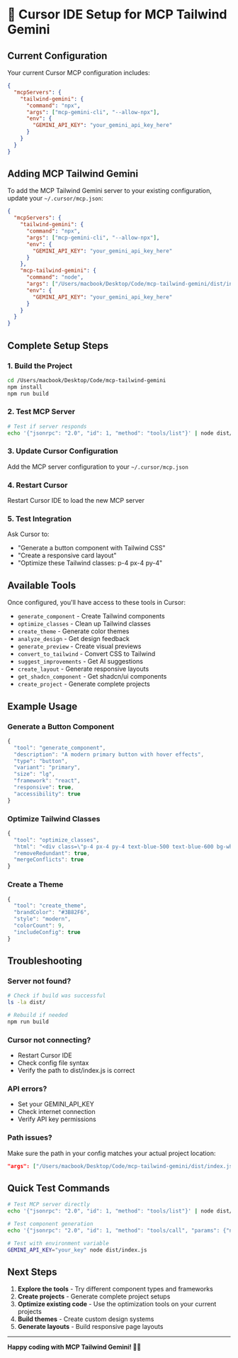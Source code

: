 # 🎯 Cursor IDE Setup for MCP Tailwind Gemini

## Current Configuration

Your current Cursor MCP configuration includes:

```json
{
  "mcpServers": {
    "tailwind-gemini": {
      "command": "npx",
      "args": ["mcp-gemini-cli", "--allow-npx"],
      "env": {
        "GEMINI_API_KEY": "your_gemini_api_key_here"
      }
    }
  }
}
```

## Adding MCP Tailwind Gemini

To add the MCP Tailwind Gemini server to your existing configuration, update your `~/.cursor/mcp.json`:

```json
{
  "mcpServers": {
    "tailwind-gemini": {
      "command": "npx",
      "args": ["mcp-gemini-cli", "--allow-npx"],
      "env": {
        "GEMINI_API_KEY": "your_gemini_api_key_here"
      }
    },
    "mcp-tailwind-gemini": {
      "command": "node",
      "args": ["/Users/macbook/Desktop/Code/mcp-tailwind-gemini/dist/index.js"],
      "env": {
        "GEMINI_API_KEY": "your_gemini_api_key_here"
      }
    }
  }
}
```

## Complete Setup Steps

### 1. Build the Project
```bash
cd /Users/macbook/Desktop/Code/mcp-tailwind-gemini
npm install
npm run build
```

### 2. Test MCP Server
```bash
# Test if server responds
echo '{"jsonrpc": "2.0", "id": 1, "method": "tools/list"}' | node dist/index.js
```

### 3. Update Cursor Configuration
Add the MCP server configuration to your `~/.cursor/mcp.json`

### 4. Restart Cursor
Restart Cursor IDE to load the new MCP server

### 5. Test Integration
Ask Cursor to:
- "Generate a button component with Tailwind CSS"
- "Create a responsive card layout"
- "Optimize these Tailwind classes: p-4 px-4 py-4"

## Available Tools

Once configured, you'll have access to these tools in Cursor:

- `generate_component` - Create Tailwind components
- `optimize_classes` - Clean up Tailwind classes  
- `create_theme` - Generate color themes
- `analyze_design` - Get design feedback
- `generate_preview` - Create visual previews
- `convert_to_tailwind` - Convert CSS to Tailwind
- `suggest_improvements` - Get AI suggestions
- `create_layout` - Generate responsive layouts
- `get_shadcn_component` - Get shadcn/ui components
- `create_project` - Generate complete projects

## Example Usage

### Generate a Button Component
```javascript
{
  "tool": "generate_component",
  "description": "A modern primary button with hover effects",
  "type": "button",
  "variant": "primary",
  "size": "lg",
  "framework": "react",
  "responsive": true,
  "accessibility": true
}
```

### Optimize Tailwind Classes
```javascript
{
  "tool": "optimize_classes",
  "html": "<div class=\"p-4 px-4 py-4 text-blue-500 text-blue-600 bg-white bg-gray-100\">Content</div>",
  "removeRedundant": true,
  "mergeConflicts": true
}
```

### Create a Theme
```javascript
{
  "tool": "create_theme",
  "brandColor": "#3B82F6",
  "style": "modern",
  "colorCount": 9,
  "includeConfig": true
}
```

## Troubleshooting

### Server not found?
```bash
# Check if build was successful
ls -la dist/

# Rebuild if needed
npm run build
```

### Cursor not connecting?
- Restart Cursor IDE
- Check config file syntax
- Verify the path to dist/index.js is correct

### API errors?
- Set your GEMINI_API_KEY
- Check internet connection
- Verify API key permissions

### Path issues?
Make sure the path in your config matches your actual project location:
```json
"args": ["/Users/macbook/Desktop/Code/mcp-tailwind-gemini/dist/index.js"]
```

## Quick Test Commands

```bash
# Test MCP server directly
echo '{"jsonrpc": "2.0", "id": 1, "method": "tools/list"}' | node dist/index.js

# Test component generation
echo '{"jsonrpc": "2.0", "id": 1, "method": "tools/call", "params": {"name": "generate_component", "arguments": {"description": "A simple button", "type": "button"}}}' | node dist/index.js

# Test with environment variable
GEMINI_API_KEY="your_key" node dist/index.js
```

## Next Steps

1. **Explore the tools** - Try different component types and frameworks
2. **Create projects** - Generate complete project setups
3. **Optimize existing code** - Use the optimization tools on your current projects
4. **Build themes** - Create custom design systems
5. **Generate layouts** - Build responsive page layouts

---

**Happy coding with MCP Tailwind Gemini! 🎨✨** 